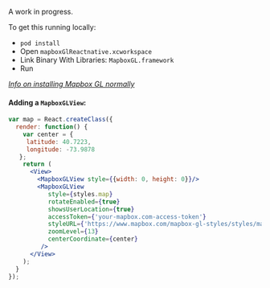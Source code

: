 A work in progress.

To get this running locally:
* `pod install`
* Open `mapboxGlReactnative.xcworkspace`
* Link Binary With Libraries: `MapboxGL.framework`
* Run

_[Info on installing Mapbox GL normally](https://github.com/mapbox/mapbox-gl-native/wiki/Installing-Mapbox-GL-for-iOS)_

#### Adding a `MapboxGLView`:
```jsx
var map = React.createClass({
  render: function() {
    var center = {
     latitude: 40.7223,
     longitude: -73.9878
   };
    return (
      <View>
        <MapboxGLView style={{width: 0, height: 0}}/>
        <MapboxGLView
           style={styles.map}
           rotateEnabled={true}
           showsUserLocation={true}
           accessToken={'your-mapbox.com-access-token'}
           styleURL={'https://www.mapbox.com/mapbox-gl-styles/styles/mapbox-streets-v7.json'}
           zoomLevel={13}
           centerCoordinate={center}
         />
      </View>
    );
  }
});

 ```
